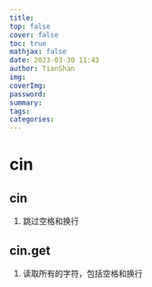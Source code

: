 ```yaml
---
title:
top: false
cover: false
toc: true
mathjax: false
date: 2023-03-30 11:43
author: TianShan
img:
coverImg:
password:
summary:
tags:
categories:
---
```


# cin
## cin
1. 跳过空格和换行
## cin.get
1. 读取所有的字符，包括空格和换行